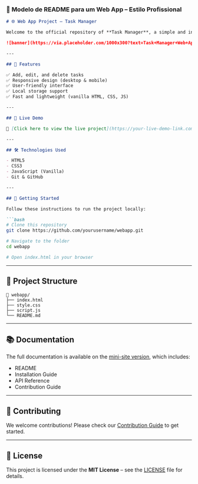 ### 📘 **Modelo de README para um Web App – Estilo Profissional**

````markdown
# 🌐 Web App Project – Task Manager

Welcome to the official repository of **Task Manager**, a simple and intuitive Web App built to help users manage their daily tasks with ease.

![banner](https://via.placeholder.com/1000x300?text=Task+Manager+Web+App)

---

## 📌 Features

✅ Add, edit, and delete tasks  
✅ Responsive design (desktop & mobile)  
✅ User-friendly interface  
✅ Local storage support  
✅ Fast and lightweight (vanilla HTML, CSS, JS)

---

## 🚀 Live Demo

🔗 [Click here to view the live project](https://your-live-demo-link.com)

---

## 🛠️ Technologies Used

- HTML5  
- CSS3  
- JavaScript (Vanilla)  
- Git & GitHub

---

## 🧰 Getting Started

Follow these instructions to run the project locally:

```bash
# Clone this repository
git clone https://github.com/yourusername/webapp.git

# Navigate to the folder
cd webapp

# Open index.html in your browser
````

---

## 🧪 Project Structure

```plaintext
📁 webapp/
├── index.html
├── style.css
├── script.js
└── README.md
```

---

## 📚 Documentation

The full documentation is available on the [mini-site version](https://your-docs-site-link.com), which includes:

* README
* Installation Guide
* API Reference
* Contribution Guide

---

## 🤝 Contributing

We welcome contributions! Please check our [Contribution Guide](contribute.html) to get started.

---

## 📌 License

This project is licensed under the **MIT License** – see the [LICENSE](LICENSE) file for details.




